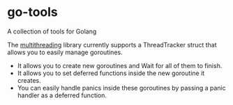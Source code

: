 # go-tools
A collection of tools for Golang

The [multithreading](multithreading) library currently supports a ThreadTracker struct that allows you to easily manage goroutines.

- It allows you to create new goroutines and Wait for all of them to finish.
- It allows you to set deferred functions inside the new goroutine it creates.
- You can easily handle panics inside these goroutines by passing a panic handler as a deferred function.
